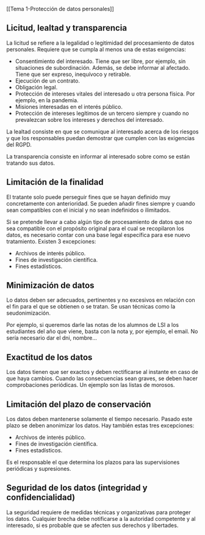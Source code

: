 [[Tema 1-Protección de datos personales]]

## Licitud, lealtad y transparencia
La licitud se refiere a la legalidad o legitimidad del procesamiento de datos personales. Requiere que se cumpla al menos una de estas exigencias:
+ Consentimiento del interesado. Tiene que ser libre, por ejemplo, sin situaciones de subordinación. Además, se debe informar al afectado. Tiene que ser expreso, inequívoco y retirable.
+ Ejecución de un contrato.
+ Obligación legal. 
+ Protección de intereses vitales del interesado u otra persona física. Por ejemplo, en la pandemia.
+ Misiones interesadas en el interés público.
+ Protección de intereses legítimos de un tercero siempre y cuando no prevalezcan sobre los intereses y derechos del interesado.

La lealtad consiste en que se comunique al interesado acerca de los riesgos y que los responsables puedan demostrar que cumplen con las exigencias del RGPD.

La transparencia consiste en informar al interesado sobre como se están tratando sus datos. 

## Limitación de la finalidad
El tratante solo puede perseguir fines que se hayan definido muy concretamente con anterioridad. Se pueden añadir fines siempre y cuando sean compatibles con el inicial y no sean indefinidos o ilimitados.

Si se pretende llevar a cabo algún tipo de procesamiento de datos que no sea compatible con el propósito original para el cual se recopilaron los datos, es necesario contar con una base legal específica para ese nuevo tratamiento. Existen 3 excepciones:
+ Archivos de interés público.
+ Fines de investigación científica.
+ Fines estadísticos.

## Minimización de datos
Lo datos deben ser adecuados, pertinentes y no excesivos en relación con el fin para el que se obtienen o se tratan. Se usan técnicas como la seudonimización.

Por ejemplo, si queremos darle las notas de los alumnos de LSI a los estudiantes del año que viene, basta con la nota y, por ejemplo, el email. No sería necesario dar el dni, nombre...

## Exactitud de los datos
Los datos tienen que ser exactos y deben rectificarse al instante en caso de que haya cambios. Cuando las consecuencias sean graves, se deben hacer comprobaciones periódicas. Un ejemplo son las listas de morosos. 

## Limitación del plazo de conservación
Los datos deben mantenerse solamente el tiempo necesario. Pasado este plazo se deben anonimizar los datos. Hay también estas tres excepciones:
+ Archivos de interés público.
+ Fines de investigación científica.
+ Fines estadísticos.

Es el responsable el que determina los plazos para las supervisiones periódicas y supresiones.

## Seguridad de los datos (integridad y confidencialidad)
La seguridad requiere de medidas técnicas y organizativas para proteger los datos. Cualquier brecha debe notificarse a la autoridad competente y al interesado, si es probable que se afecten sus derechos y libertades.
